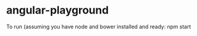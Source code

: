 angular-playground
==================
To run (assuming you have node and bower installed and ready: npm start
